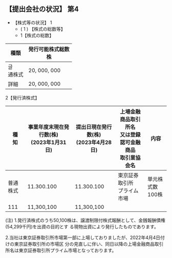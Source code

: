 ## 【提出会社の状況】 第4

- 【株式等の状況】 1
	- ( 1 ) 【株式の総数等】
	- 1【株式の総数】

| 種類       | 発行可能株式総数<br>株 |
|----------|---------------|
| 글<br>通株式 | 20, 000, 000  |
| 詳細       | 20, 000, 000  |

2【発行済株式】

| 種<br>知 | 事業年度末現在発行数(株)<br>(2023年1月31日) | 提出日現在発行数(株)<br>(2023年4月28日) | 上場金融商品取引所名<br>又は登録認可金融商品<br>取引業協会名 | 内容            |
|--------|-------------------------------|-----------------------------|------------------------------------|---------------|
| 普通株式   | 11.300.100                    | 11.300.100                  | 東京証券取引所<br>プライム市場                  | 単元株式数<br>100株 |
| 111    | 11,300,100                    | 11,300,100                  |                                    |               |

(注) 1.発行済株式のうち50,100株は、譲渡制限付株式報酬として、金銭報酬債権(54,299千円)を出資の目的とす る現物出資により発行したものであります。

2.当社は東京証券取引所市場第一部に上場しておりましたが、2022年4月4日付けの東京証券取引所の市場区 分の見直しに伴い、同日以降の上場金融商品取引所名は東京証券取引所プライム市場となっております。